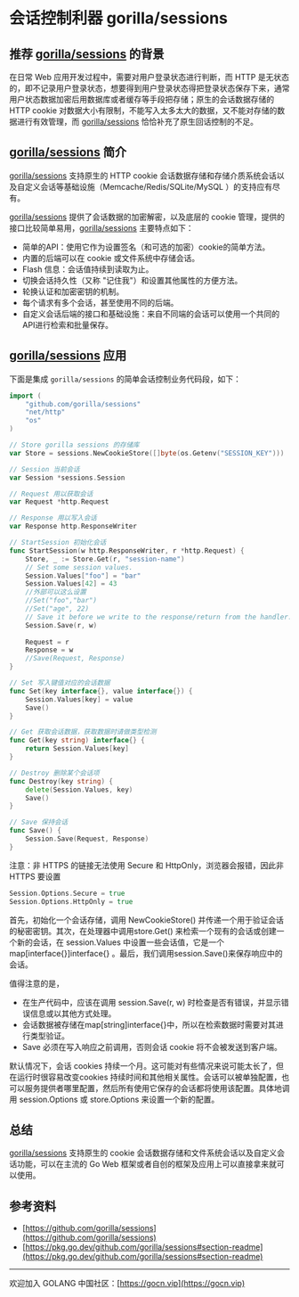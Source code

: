 # 会话控制利器 gorilla/sessions

## 推荐 [gorilla/sessions](https://github.com/gorilla/sessions) 的背景

在日常 Web 应用开发过程中，需要对用户登录状态进行判断，而 HTTP 是无状态的，即不记录用户登录状态，想要得到用户登录状态得把登录状态保存下来，通常用户状态数据加密后用数据库或者缓存等手段把存储；原生的会话数据存储的 HTTP cookie 对数据大小有限制，不能写入太多太大的数据，又不能对存储的数据进行有效管理，而 [gorilla/sessions](https://github.com/gorilla/sessions) 恰恰补充了原生回话控制的不足。

## [gorilla/sessions](https://github.com/gorilla/sessions) 简介

[gorilla/sessions](https://github.com/gorilla/sessions) 支持原生的 HTTP cookie 会话数据存储和存储介质系统会话以及自定义会话等基础设施（Memcache/Redis/SQLite/MySQL ）的支持应有尽有。

[gorilla/sessions](https://github.com/gorilla/sessions) 提供了会话数据的加密解密，以及底层的 cookie 管理，提供的接口比较简单易用，[gorilla/sessions](https://github.com/gorilla/sessions) 主要特点如下：

- 简单的API：使用它作为设置签名（和可选的加密）cookie的简单方法。
- 内置的后端可以在 cookie 或文件系统中存储会话。
- Flash 信息：会话值持续到读取为止。
- 切换会话持久性（又称 "记住我"）和设置其他属性的方便方法。
- 轮换认证和加密密钥的机制。
- 每个请求有多个会话，甚至使用不同的后端。
- 自定义会话后端的接口和基础设施：来自不同端的会话可以使用一个共同的API进行检索和批量保存。

## [gorilla/sessions](https://github.com/gorilla/sessions) 应用

下面是集成 `gorilla/sessions` 的简单会话控制业务代码段，如下：

```go
import (
	"github.com/gorilla/sessions"
	"net/http"
	"os"
)

// Store gorilla sessions 的存储库
var Store = sessions.NewCookieStore([]byte(os.Getenv("SESSION_KEY")))

// Session 当前会话
var Session *sessions.Session

// Request 用以获取会话
var Request *http.Request

// Response 用以写入会话
var Response http.ResponseWriter

// StartSession 初始化会话
func StartSession(w http.ResponseWriter, r *http.Request) {
	Store, _ := Store.Get(r, "session-name")
	// Set some session values.
	Session.Values["foo"] = "bar"
	Session.Values[42] = 43
	//外部可以这么设置
	//Set("foo","bar")
	//Set("age", 22)
	// Save it before we write to the response/return from the handler.
	Session.Save(r, w)
	
	Request = r
	Response = w
	//Save(Request, Response)
}

// Set 写入键值对应的会话数据
func Set(key interface{}, value interface{}) {
	Session.Values[key] = value
	Save()
}

// Get 获取会话数据，获取数据时请做类型检测
func Get(key string) interface{} {
	return Session.Values[key]
}

// Destroy 删除某个会话项
func Destroy(key string) {
	delete(Session.Values, key)
	Save()
}

// Save 保持会话
func Save() {
	Session.Save(Request, Response)
}
```

注意：非 HTTPS 的链接无法使用 Secure 和 HttpOnly，浏览器会报错，因此非 HTTPS 要设置

```go
Session.Options.Secure = true
Session.Options.HttpOnly = true
```

首先，初始化一个会话存储，调用 NewCookieStore() 并传递一个用于验证会话的秘密密钥。其次，在处理器中调用store.Get() 来检索一个现有的会话或创建一个新的会话，在 session.Values 中设置一些会话值，它是一个 map[interface{}]interface{} 。最后，我们调用session.Save()来保存响应中的会话。

值得注意的是，
- 在生产代码中，应该在调用 session.Save(r, w) 时检查是否有错误，并显示错误信息或以其他方式处理。
- 会话数据被存储在map[string]interface{}中，所以在检索数据时需要对其进行类型验证。
- Save 必须在写入响应之前调用，否则会话 cookie 将不会被发送到客户端。

默认情况下，会话 cookies 持续一个月。这可能对有些情况来说可能太长了，但在运行时很容易改变cookies 持续时间和其他相关属性。会话可以被单独配置，也可以服务提供者哪里配置，然后所有使用它保存的会话都将使用该配置。具体地调用 session.Options 或 store.Options 来设置一个新的配置。

## 总结

[gorilla/sessions](https://github.com/gorilla/sessions) 支持原生的 cookie 会话数据存储和文件系统会话以及自定义会话功能，可以在主流的 Go Web 框架或者自创的框架及应用上可以直接拿来就可以使用。

## 参考资料

* [https://github.com/gorilla/sessions](https://github.com/gorilla/sessions)
* [https://pkg.go.dev/github.com/gorilla/sessions#section-readme](https://pkg.go.dev/github.com/gorilla/sessions#section-readme)

---

欢迎加入 GOLANG 中国社区：[https://gocn.vip](https://gocn.vip)
